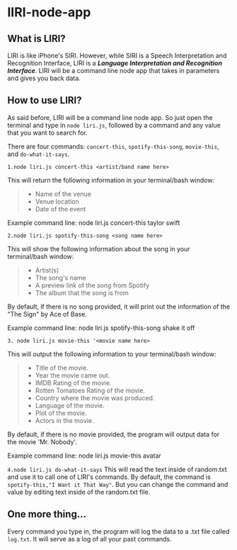 # lIRI-node-app
## What is LIRI? 
 LIRI is like iPhone's SIRI. However, while SIRI is a Speech Interpretation and Recognition Interface, LIRI is a _**Language Interpretation and Recognition Interface**_. LIRI will be a command line node app that takes in parameters and gives you back data.
## How to use LIRI? 
As said before, LIRI will be a command line node app. So just open the terminal and type in `node liri.js`, followed by a command and any value that you want to search for. 

There are four commands: `concert-this`, `spotify-this-song`, `movie-this`, and `do-what-it-says`.

`1.node liri.js concert-this <artist/band name here>`

This will return the following information in your terminal/bash window:
  >* Name of the venue 
  >* Venue location 
  >* Date of the event 

Example command line: node liri.js concert-this taylor swift

`2.node liri.js spotify-this-song <song name here>`

This will show the following information about the song in your terminal/bash window:
  >* Artist(s)
  >* The song's name
  >* A preview link of the song from Spotify
  >* The album that the song is from

By default, if there is no song provided, it will print out the information of the "The Sign" by Ace of Base.

Example command line: node liri.js spotify-this-song shake it off 

`3. node liri.js movie-this '<movie name here>`

This will output the following information to your terminal/bash window:
   >* Title of the movie.
   >* Year the movie came out.
   >* IMDB Rating of the movie.
   >* Rotten Tomatoes Rating of the movie.
   >* Country where the movie was produced.
   >* Language of the movie.
   >* Plot of the movie.
   >* Actors in the movie.

By default, if there is no movie provided,  the program will output data for the movie 'Mr. Nobody'.

Example command line: node liri.js movie-this avatar 

`4.node liri.js do-what-it-says`
This will read the text inside of random.txt and use it to call one of LIRI's commands. By default, the command is `spotify-this,"I Want it That Way"`. But you can change the command and value by editing text inside of the random.txt file.

## One more thing...
Every command you type in, the program will log the data to a .txt file called `log.txt`. It will serve as a log of all your past commands. 
